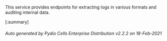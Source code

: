 






This service provides endpoints for extracting logs in various formats and auditing internal data.

[:summary]

###### Auto generated by Pydio Cells Enterprise Distribution v2.2.2 on 18-Feb-2021
